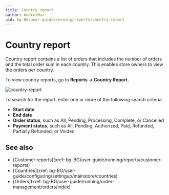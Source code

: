 ```yaml
---
title: Country report
author: AndreiMaz
uid: bg-BG/user-guide/running/reports/country-report
---
```


# Country report

Country report contains a list of orders that includes the number of orders and the total order sum in each country. This enables store owners to view the orders per country.

To view country reports, go to **Reports → Country Report**.

![country-report](_static/country-report/country-report.jpeg)

To search for the report, enter one or more of the following search criteria:

* **Start date**
* **End date**
* **Order status**, such as All, Pending, Processing, Complete, or Cancelled
* **Payment status**, such as All, Pending, Authorized, Paid, Refunded, Partially Refunded, or Voided

## See also

* [Customer reports](xref: bg-BG/user-guide/running/reports/customer-reports)
* [Countries](xref: bg-BG/user-guide/configuring/settingup/mainstore/countries)
* [Orders](xref: bg-BG/user-guide/running/order-management/orders/index)
